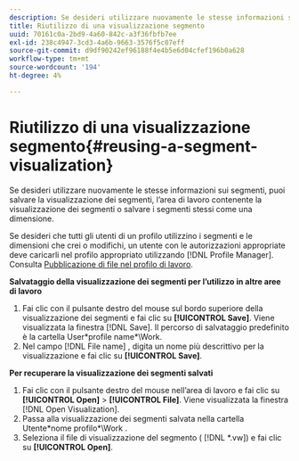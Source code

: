 ```yaml
---
description: Se desideri utilizzare nuovamente le stesse informazioni sui segmenti, puoi salvare la visualizzazione dei segmenti, l’area di lavoro contenente la visualizzazione dei segmenti o salvare i segmenti stessi come una dimensione.
title: Riutilizzo di una visualizzazione segmento
uuid: 70161c0a-2bd9-4a60-842c-a3f36fbfb7ee
exl-id: 238c4947-3cd3-4a6b-9663-3576f5c07eff
source-git-commit: d9df90242ef96188f4e4b5e6d04cfef196b0a628
workflow-type: tm+mt
source-wordcount: '194'
ht-degree: 4%

---
```


# Riutilizzo di una visualizzazione segmento{#reusing-a-segment-visualization}

Se desideri utilizzare nuovamente le stesse informazioni sui segmenti, puoi salvare la visualizzazione dei segmenti, l’area di lavoro contenente la visualizzazione dei segmenti o salvare i segmenti stessi come una dimensione.

Se desideri che tutti gli utenti di un profilo utilizzino i segmenti e le dimensioni che crei o modifichi, un utente con le autorizzazioni appropriate deve caricarli nel profilo appropriato utilizzando [!DNL Profile Manager]. Consulta [Pubblicazione di file nel profilo di lavoro](../../../../home/c-get-started/c-admin-intrf/c-prof-mgr/t-pub-files-wkg-prof.md#task-a0106e010c834d16bd60eef4721b6af9).

**Salvataggio della visualizzazione dei segmenti per l’utilizzo in altre aree di lavoro**

1. Fai clic con il pulsante destro del mouse sul bordo superiore della visualizzazione dei segmenti e fai clic su **[!UICONTROL Save]**. Viene visualizzata la finestra [!DNL Save]. Il percorso di salvataggio predefinito è la cartella User\*profile name*\Work.
1. Nel campo [!DNL File name] , digita un nome più descrittivo per la visualizzazione e fai clic su **[!UICONTROL Save]**.

**Per recuperare la visualizzazione dei segmenti salvati**

1. Fai clic con il pulsante destro del mouse nell’area di lavoro e fai clic su **[!UICONTROL Open]** > **[!UICONTROL File]**. Viene visualizzata la finestra [!DNL Open Visualization].
1. Passa alla visualizzazione dei segmenti salvata nella cartella Utente\*nome profilo*\Work .
1. Seleziona il file di visualizzazione del segmento ( [!DNL *.vw]) e fai clic su **[!UICONTROL Open]**.

